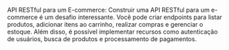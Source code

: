 API RESTful para um E-commerce: Construir uma API RESTful para um e-commerce é um desafio interessante. 
Você pode criar endpoints para listar produtos, adicionar itens ao carrinho, realizar compras e gerenciar o estoque. 
Além disso, é possível implementar recursos como autenticação de usuários, busca de produtos e processamento de pagamentos.
